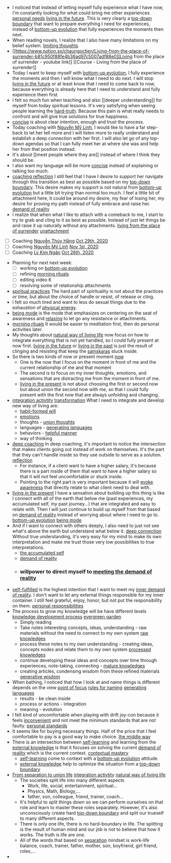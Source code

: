 - I noticed that instead of letting myself fully experience
what I have now, I'm constantly looking for what could bring me other
experiences [personal needs](<personal needs.md>) [living in the future](<living in the future.md>). This is very clearly a
[top-down boundary](<top-down boundary.md>) that want to prepare everything I need for experiences,
instead of [bottom-up evolution](<bottom-up evolution.md>) that fully experiences the moments then next.
- When reading novels, I realize that I also have many
limitations on my belief system. [limiting thoughts](<limiting thoughts.md>)
- [[https://www.notion.so/chaungoctien/Living-from-the-place-of-surrender-b81c950f88fe4b36ad97c5007adf88e0][Living
from the place of surrender - youtube link]] [[Course - Living from the place
of surrender]]
- Today I want to keep myself with [bottom-up evolution](<bottom-up evolution.md>), I
fully experience the moments and then I will know what I need to do next. I
will stop [living in the future](<living in the future.md>) or at least know that I need to come back to
now, because everything is already here that I need to understand and fully
experience them first.
- I felt so much fun when teaching and also [[deeper
understanding]] for myself from today spiritual lessons. It's very satisfying
when seeing people learning the [hard-truth](<hard-truth.md>). Because this pain is what
really needs to confront and will give true solutions for true happiness.
- [concise](<concise.md>) is about clear intention, enough and trust the
process.
- Today coaching with [Nguyễn Mỹ Linh](<Nguyễn Mỹ Linh.md>), I would like to have
a far step-back to let her tell more and I will listen more to really
understand and establish a deep connection with her first. I will also let go
of any top-down agendas so that I can fully meet her at where she was and help
her from that position instead.
- It's about [[meet people
where they are]] instead of where I think they should be.
- I also want my language
will be more [concise](<concise.md>) instead of explaining or talking too much.
- [coaching reflection](<coaching reflection.md>) I still feel that I have I desire to
support her navigate through this transition as best as possible based on my
[top-down boundary](<top-down boundary.md>). This desire makes my support is not natural from
[bottom-up evolution](<bottom-up evolution.md>) but a little bit trying than normal too much. I feel a
little bit of attachment here, it could be around my desire, my fear of losing
her, my desire for proving my path instead of fully embrace and raise her.
[demand of reality](<demand of reality.md>)
- I realize that when what I like to attach with a comeback to
me, I start to try to grab and cling to it as best as possible. Instead of just
let things be and raise it up naturally without any attachments. [living from the place of surrender](<living from the place of surrender.md>) [unattachment](<unattachment.md>)
- [ ] Coaching
[Nguyễn Thúy Hằng](<Nguyễn Thúy Hằng.md>) [Oct 29th, 2020](<Oct 29th, 2020.md>)
- [ ] Coaching [Nguyễn Mỹ Linh](<Nguyễn Mỹ Linh.md>) [Nov 1st, 2020](<Nov 1st, 2020.md>)
- [ ] Coaching [Lý Kim Ngân](<Lý Kim Ngân.md>) [Oct 26th, 2020](<Oct 26th, 2020.md>)
- Planning for next next week:
    - [ ] working on [bottom-up evolution](<bottom-up evolution.md>)
    - [ ] refining [morning rituals](<morning rituals.md>)
    - [ ] editing video 6
    - [ ] resolving some of relationship attachments
- [spiritual practices](<spiritual practices.md>) The hard part of spirituality is not
about the practices or time, but about the choice of handle or resist, of
release or cling.
- I felt so much tired and want to less do sexual things due
to the exhaustion of [physical energy](<physical energy.md>).
- [being mode](<being mode.md>) is the mode that emphasizes on centering on
the seat of awareness and [relaxing](<relaxing.md>) to let go any resistance or
attachments.
- [morning rituals](<morning rituals.md>) It would be easier to meditation first,
then do personal activities later.
- My thoughts about [natural way of living life](<natural way of living life.md>) now focus
on how to integrate everything that is not yet handled, so I could fully
present at now first. [living in the future](<living in the future.md>) or [living in the past](<living in the past.md>) is
just the result of clinging and resisting that keep the [samskaras](<samskaras.md>) stuck
inside.
- So there is two kinds of now or present moment [now](<now.md>)
    - One is the now that I focus on the moment in front of me and the current relationship of me and that moment
    - The second is to focus on my inner thoughts, emotions, and sensations that are distracting me from the moment in front of me.
    - [living in the present](<living in the present.md>) is not about choosing the first or second now but about union the second now with me, so that I could fully present with the first now that are always unfolding and changing.
- [integration activtity](<integration activtity.md>) [transformation](<transformation.md>) What I need to integrate and develop new way of living are:
    - [habit-formed will](<habit-formed will.md>)
    - [emotions](<emotions.md>)
    - thoughts - [union thoughts](<union thoughts.md>)
    - languages - [generating languages](<generating languages.md>)
    - behaviors - [helpful manner](<helpful manner.md>)
    - way of thinking
- [deep coaching](<deep coaching.md>) In deep coaching, it's important to notice the intersection that makes clients going out instead of work on themselves. It's the part that they can't handle inside so they use outside to serve as a solution. [reflection](<reflection.md>)
    - For instance, if a client want to have a higher salary, it's because there is a part inside of them that want to have a higher salary so that it will not feel uncomfortable or stuck inside.
    - Pointing to the right part is very important because it will [evoke awareness](<evoke awareness.md>) that directly relate to what client need to deal with.
- [living in the present](<living in the present.md>) I have a sensation about building up this thing is like I connect with all of the earth that below me (past experiences, my accumulated self, my past journey...) that are integrated and easy to relate with. Then I will just continue to build up myself from that based on [demand of reality](<demand of reality.md>) instead of worrying about where I need to go to. [bottom-up evolution](<bottom-up evolution.md>) [being mode](<being mode.md>) 
- And if I want to connect with others deeply, I also need to just not see what's above the earth but understand what below it. [deep connection](<deep connection.md>) Without true understanding, it's very easy for my mind to make its own interpretation and make me trust those very low possibilities to true interpretations.
    - [the accumulated self](<the accumulated self.md>)
    - [demand of reality](<demand of reality.md>)
    - ### willpower to direct myself to [meeting the demand of reality](<meeting the demand of reality.md>)
- [self-fulfilled](<self-fulfilled.md>) is the highest intention that I want to
meet my [inner demand of reality](<inner demand of reality.md>). I don't want to let any external things
responsible for my inner container. I still feel grateful, enjoy, honor, but
not put the responsibility on them. [personal responsibilities](<personal responsibilities.md>)
- The process to grow my knowledge will be have different levels [knowledge development process](<knowledge development process.md>) [evergreen garden](<evergreen garden.md>)
    - Simply reading
    - Take notes interesting concepts, ideas, understanding - raw
materials without the need to connect to my own system [raw knowledges](<raw knowledges.md>)
    - process these notes to my own understanding - creating
ideas, concepts nodes and relate them to my own system [processed knowledges](<processed knowledges.md>)
    - continue developing these ideas and concepts over time
through experiences, note-taking, connecting - [mature knowledges](<mature knowledges.md>)
    - creating articles, condensing wisdom from these refined
materials [generative wisdom](<generative wisdom.md>)
- When bathing, I noticed that how I look at and name things is different depends on the view [point of focus](<point of focus.md>) [rules for naming](<rules for naming.md>) [generating languages](<generating languages.md>)
    - results - be clean inside
    - process or actions - integration
    - meaning - evolution
- I felt kind of uncomfortable when playing with drift joy-con because it feels [inconvenient](<inconvenient.md>) and not meet the minimum standards that are not faulty. [personal standards](<personal standards.md>)
- It seems like for buying necessary things. Half of the price that I feel comfortable to pay is a good way to make choice. [the middle way](<the middle way.md>)
- There is an intersection between [self-learning](<self-learning.md>) and learning from the [external knowledge](<external knowledge.md>) is that it focuses on solving the current [demand of reality](<demand of reality.md>)  which is the current context. [contextual mastery](<contextual mastery.md>)
    - [self-learning](<self-learning.md>) come to context with a [bottom-up evolution](<bottom-up evolution.md>) attitude.
    - [external knowledge](<external knowledge.md>) help to optimize the situation from a [top-down boundary](<top-down boundary.md>)
- [From separation to union life](<From separation to union life.md>) [integration activtity](<integration activtity.md>) [natural way of living life](<natural way of living life.md>)
    - The societies split life into many different aspects
        - Work, life, social, entertainment, spiritual...
        - Physics, Math, Biology,...
        - father, son, colleague, friend, trainer, coach...
    - It's helpful to split things down so we can perform ourselves on that role and learn to master these roles separately. However, it's also unconsciously create hard [top-down boundary](<top-down boundary.md>) and split our trueself to many different aspects.
    - There is only one life, there is no hard-boundary in life. The splitting is the result of human mind and our job is not to believe that how it works. The truth is life are one.
    - All of the words that based on [separation](<separation.md>) mindset is work-life balance, coach, trainer, father, mother, son, boyfriend, girl friend, roles,...
- 
